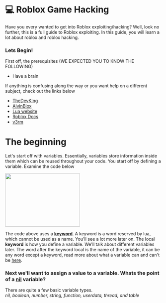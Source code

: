 # 💻 Roblox Game Hacking

Have you every wanted to get into Roblox exploiting/hacking?  Well, look no further, this is a full guide to Roblox exploiting.  In this guide, you will learn a lot about roblox and roblox hacking.

### Lets Begin!

First off, the prerequisites (WE EXPECTED YOU TO KNOW THE FOLLOWING)
- Have a brain

If anything is confusing along the way or you want help on a different subject, check out the links below<br/>
- [TheDevKing](https://www.youtube.com/@TheDevKing)
- [AlvinBlox](https://www.youtube.com/@AlvinBlox/playlists)
- [Lua website](https://www.lua.org/)
- [Roblox Docs](https://create.roblox.com/docs)
- [v3rm](https://v3rmillion.net/)

# The beginning

Let's start off with variables.  Essentially, variables store information inside them which can be reused throughout your code.  You start off by defining a variable.  Examine the code below <br/>

<img src="https://github.com/JerrymiahPM/Roblox-Hacking-Full-Guide/assets/116575775/e83f45a0-86c9-43ae-8f2d-9a7d1abe1e13" width=240 height=171>

The code above uses a [**keyword**](https://www.lua.org/manual/5.1/manual.html#:~:text=The%20following%20keywords%20are%20reserved%20and%20cannot%20be%20used%20as%20names%3A).  A keyword is a word reserved by lua, which cannot be used as a name.  You'll see a lot more later on.  The local **keyword** is how you define a variable.  We'll talk about different variables later.
The word after the keyword local is the name of the variable, it can be any word except a keyword, read more about what a variable can and can't be [here](https://www.lua.org/manual/5.1/manual.html#:~:text=2.1%20%E2%80%93%20Lexical%20Conventions).

### Next we'll want to assign a value to a variable.  Whats the point of a [nil](https://www.lua.org/manual/5.1/manual.html#:~:text=2.2%20%E2%80%93%20Values%20and%20Types) variable?

There are quite a few basic variable types.  
*nil, boolean, number, string, function, userdata, thread, and table*


